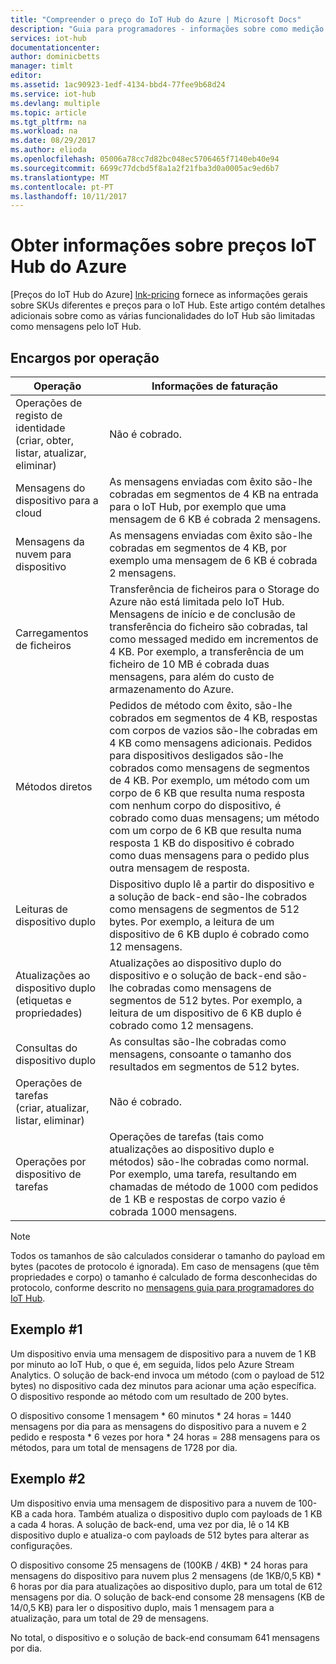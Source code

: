```yaml
---
title: "Compreender o preço do IoT Hub do Azure | Microsoft Docs"
description: "Guia para programadores - informações sobre como medição e preços funciona com o IoT Hub, incluindo trabalhado exemplos."
services: iot-hub
documentationcenter: 
author: dominicbetts
manager: timlt
editor: 
ms.assetid: 1ac90923-1edf-4134-bbd4-77fee9b68d24
ms.service: iot-hub
ms.devlang: multiple
ms.topic: article
ms.tgt_pltfrm: na
ms.workload: na
ms.date: 08/29/2017
ms.author: elioda
ms.openlocfilehash: 05006a78cc7d82bc048ec5706465f7140eb40e94
ms.sourcegitcommit: 6699c77dcbd5f8a1a2f21fba3d0a0005ac9ed6b7
ms.translationtype: MT
ms.contentlocale: pt-PT
ms.lasthandoff: 10/11/2017
---
```

# <a name="azure-iot-hub-pricing-information"></a>Obter informações sobre preços IoT Hub do Azure

[Preços do IoT Hub do Azure] [ lnk-pricing] fornece as informações gerais sobre SKUs diferentes e preços para o IoT Hub. Este artigo contém detalhes adicionais sobre como as várias funcionalidades do IoT Hub são limitadas como mensagens pelo IoT Hub.

## <a name="charges-per-operation"></a>Encargos por operação

| Operação | Informações de faturação | 
| --------- | ------------------- |
| Operações de registo de identidade <br/> (criar, obter, listar, atualizar, eliminar) | Não é cobrado. |
| Mensagens do dispositivo para a cloud | As mensagens enviadas com êxito são-lhe cobradas em segmentos de 4 KB na entrada para o IoT Hub, por exemplo que uma mensagem de 6 KB é cobrada 2 mensagens. |
| Mensagens da nuvem para dispositivo | As mensagens enviadas com êxito são-lhe cobradas em segmentos de 4 KB, por exemplo uma mensagem de 6 KB é cobrada 2 mensagens. |
| Carregamentos de ficheiros | Transferência de ficheiros para o Storage do Azure não está limitada pelo IoT Hub. Mensagens de início e de conclusão de transferência do ficheiro são cobradas, tal como messaged medido em incrementos de 4 KB. Por exemplo, a transferência de um ficheiro de 10 MB é cobrada duas mensagens, para além do custo de armazenamento do Azure. |
| Métodos diretos | Pedidos de método com êxito, são-lhe cobrados em segmentos de 4 KB, respostas com corpos de vazios são-lhe cobradas em 4 KB como mensagens adicionais. Pedidos para dispositivos desligados são-lhe cobrados como mensagens de segmentos de 4 KB. Por exemplo, um método com um corpo de 6 KB que resulta numa resposta com nenhum corpo do dispositivo, é cobrado como duas mensagens; um método com um corpo de 6 KB que resulta numa resposta 1 KB do dispositivo é cobrado como duas mensagens para o pedido plus outra mensagem de resposta. |
| Leituras de dispositivo duplo | Dispositivo duplo lê a partir do dispositivo e a solução de back-end são-lhe cobrados como mensagens de segmentos de 512 bytes. Por exemplo, a leitura de um dispositivo de 6 KB duplo é cobrado como 12 mensagens. |
| Atualizações ao dispositivo duplo (etiquetas e propriedades) | Atualizações ao dispositivo duplo do dispositivo e o solução de back-end são-lhe cobradas como mensagens de segmentos de 512 bytes. Por exemplo, a leitura de um dispositivo de 6 KB duplo é cobrado como 12 mensagens. |
| Consultas do dispositivo duplo | As consultas são-lhe cobradas como mensagens, consoante o tamanho dos resultados em segmentos de 512 bytes. |
| Operações de tarefas <br/> (criar, atualizar, listar, eliminar) | Não é cobrado. |
| Operações por dispositivo de tarefas | Operações de tarefas (tais como atualizações ao dispositivo duplo e métodos) são-lhe cobradas como normal. Por exemplo, uma tarefa, resultando em chamadas de método de 1000 com pedidos de 1 KB e respostas de corpo vazio é cobrada 1000 mensagens. |

> [!NOTE]
> Todos os tamanhos de são calculados considerar o tamanho do payload em bytes (pacotes de protocolo é ignorada). Em caso de mensagens (que têm propriedades e corpo) o tamanho é calculado de forma desconhecidas do protocolo, conforme descrito no [mensagens guia para programadores do IoT Hub][lnk-message-size].

## <a name="example-1"></a>Exemplo #1

Um dispositivo envia uma mensagem de dispositivo para a nuvem de 1 KB por minuto ao IoT Hub, o que é, em seguida, lidos pelo Azure Stream Analytics. O solução de back-end invoca um método (com o payload de 512 bytes) no dispositivo cada dez minutos para acionar uma ação específica. O dispositivo responde ao método com um resultado de 200 bytes.

O dispositivo consome 1 mensagem * 60 minutos * 24 horas = 1440 mensagens por dia para as mensagens do dispositivo para a nuvem e 2 pedido e resposta * 6 vezes por hora * 24 horas = 288 mensagens para os métodos, para um total de mensagens de 1728 por dia.

## <a name="example-2"></a>Exemplo #2

Um dispositivo envia uma mensagem de dispositivo para a nuvem de 100-KB a cada hora. Também atualiza o dispositivo duplo com payloads de 1 KB a cada 4 horas. A solução de back-end, uma vez por dia, lê o 14 KB dispositivo duplo e atualiza-o com payloads de 512 bytes para alterar as configurações.

O dispositivo consome 25 mensagens de (100KB / 4KB) * 24 horas para mensagens do dispositivo para nuvem plus 2 mensagens (de 1KB/0,5 KB) * 6 horas por dia para atualizações ao dispositivo duplo, para um total de 612 mensagens por dia.
O solução de back-end consome 28 mensagens (KB de 14/0,5 KB) para ler o dispositivo duplo, mais 1 mensagem para a atualização, para um total de 29 de mensagens.

No total, o dispositivo e o solução de back-end consumam 641 mensagens por dia.


[lnk-pricing]: https://azure.microsoft.com/pricing/details/iot-hub
[lnk-message-size]: iot-hub-devguide-messages-construct.md
